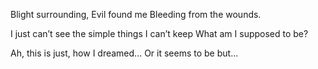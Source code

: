 Blight surrounding, Evil found me
Bleeding from the wounds.

I just can’t see the simple things I can’t keep
What am I supposed to be?

Ah, this is just, how I dreamed...
Or it seems to be but...